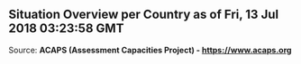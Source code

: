 ## Situation Overview per Country as of Fri, 13 Jul 2018 03:23:58 GMT

Source: **ACAPS (Assessment Capacities Project) - https://www.acaps.org**